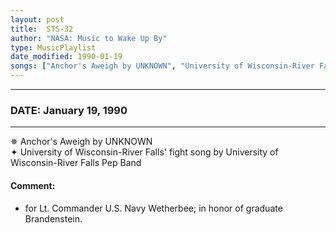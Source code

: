 ```yaml
---
layout: post
title:  STS-32
author: "NASA: Music to Wake Up By"
type: MusicPlaylist
date_modified: 1990-01-19
songs: ["Anchor's Aweigh by UNKNOWN", "University of Wisconsin-River Falls' fight song by University of Wisconsin-River Falls Pep Band"]
---
```


----
### DATE: January 19, 1990
----
✵ Anchor's Aweigh by UNKNOWN  &nbsp;<br />
✦ University of Wisconsin-River Falls' fight song by University of Wisconsin-River Falls Pep Band

#### Comment:
* for Lt. Commander U.S. Navy Wetherbee;
in honor of graduate Brandenstein.



<br/>
<center>
	<a target="_blank"
	   href="https://twitter.com/intent/tweet?hashtags=Space,NASA,Playlist,NASAWakeupCalls,SpaceProgram&text={{ page.author}}, '{{ page.songs.first }}' {{ page.title }}, {{ page.date | date: '%B %d, %Y' }}. {{ site.url }}{{ page.url }} @nasawakeupcalls">
	   <i class="fab fa-twitter" alt="Tweet this page" style="font-size: 1.3em;"></i>
	</a>
	&nbsp; 	<i class="fas fa-user-astronaut" style="font-size: 1.5em;"></i> &nbsp;
    <a type="amzn" search="'Anchor's Aweigh by UNKNOWN' or 'University of Wisconsin-River Falls' fight song by University of Wisconsin-River Falls Pep Band'" category="popular music">
        <i class="fab fa-amazon" style="font-size: 1.3em;"></i>
    </a>
</center>
